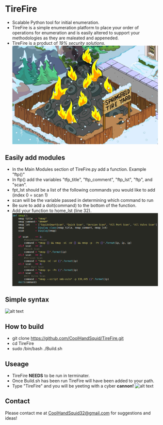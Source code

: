 # TireFire
* Scalable Python tool for initial enumeration.
* TireFire is a simple enumeration platform to place your order of operations for enumeration and is easily altered to support your methodologies as they are maleated and appeneded.
* TireFire is a product of *19% security solutions.*
![alt text](https://github.com/CoolHandSquid/TireFire/blob/TireFire_V2/Images/Tire_fire.jpg)
## Easily add modules
- In the Main Modules section of TireFire.py add a function. Example "ftp()"
- In ftp() add the variables "tfp_title", "ftp_comment", "ftp_lst", "ftp", and "scan".
- fpt_lst should be a list of the following commands you would like to add (index 0 = scan 1)
- scan will be the variable passed in determining which command to run
- Be sure to add a doit(command) to the bottom of the function.
- Add your function to home_lst (line 32).
![alt text](https://github.com/CoolHandSquid/TireFire/blob/TireFire_V2/Images/Modules.png)
## Simple syntax
![alt text](https://github.com/CoolHandSquid/TireFire/blob/TireFire_V2/Images/TireFireAction.png)
## How to build
- git clone https://github.com/CoolHandSquid/TireFire.git
- cd TireFire
- sudo /bin/bash ./Build.sh 
## Useage
* TireFire **NEEDS** to be run in terminater. 
* Once Build.sh has been run TireFire will have been added to your path. 
* Type "TireFire" and you will be yeeting with a cyber **cannon!**
![alt text](https://github.com/CoolHandSquid/TireFire/blob/TireFire_V2/Images/CoolHandSquid.jpg)
## Contact
Please contact me at CoolHandSquid32@gmail.com for suggestions and ideas!













